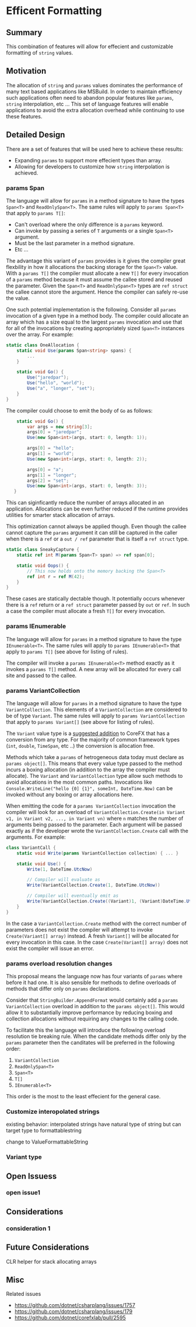 # Efficent Formatting

## Summary
This combination of features will allow for effecient and customizable formatting of `string` values.

## Motivation
The allocation of `string` and `params` values dominates the performance of many text based applications like MSBuild. 
In order to maintain efficiency such applications often need to abandon popular features like `params`, `string` 
interpolation, etc ... This set of language features will enable applications to avoid the extra allocation overhead
while continuing to use these features. 

## Detailed Design 
There are a set of features that will be used here to achieve these results:

- Expanding `params` to support more effecient types than array. 
- Allowing for developers to customize how `string` interpolation is achieved. 

### params Span
The language will allow for `params` in a method signature to have the types `Span<T>` and `ReadOnlySpan<T>`. The same
rules will apply to `params Span<T>` that apply to `params T[]`:

- Can't overload where the only difference is a `params` keyword.
- Can invoke by passing a series of `T` arguments or a single `Span<T>` argument.
- Must be the last parameter in a method signature.
- Etc ... 

The advantage this variant of `params` provides is it gives the compiler great flexbility in how it allocations the
backing storage for the `Span<T>` value. With a `params T[]` the compiler must allocate a new `T[]` for every 
invocation of a `params` method because it must assume the callee stored and reused the parameter. Given the 
`Span<T>` and `ReadOnlySpan<T>` types are `ref struct` the callee cannot store the argument. Hence the compiler can
safely re-use the value. 

One such potential implementation is the following. Consider all `params` invocation of a given type in a method 
body. The compiler could allocate an array which has a size equal to the largest `params` invocation and use that for
all of the invocations by creating appropriately sized `Span<T>` instances over the array. For example:

``` csharp
static class OneAllocation {
    static void Use(params Span<string> spans) {
        ...
    }

    static void Go() {
        Use("jaredpar");
        Use("hello", "world");
        Use("a", "longer", "set");
    }
}
```

The compiler could choose to emit the body of `Go` as follows:

``` csharp
    static void Go() {
        var args = new string[3];
        args[0] = "jaredpar";
        Use(new Span<int>(args, start: 0, length: 1));

        args[0] = "hello";
        args[1] = "world";
        Use(new Span<int>(args, start: 0, length: 2));

        args[0] = "a";
        args[1] = "longer";
        args[2] = "set";
        Use(new Span<int>(args, start: 0, length: 3));
   }
```

This can siginficantly reduce the number of arrays allocated in an application. Allocations can be even further 
reduced if the runtime provides utilities for smarter stack allocation of arrays.

This optimization cannot always be applied though. Even though the callee cannot capture the `params` argument it can 
still be captured in the caller when there is a `ref` or a `out / ref` parameter that is itself a `ref struct`
type. 

``` csharp
static class SneakyCapture {
    static ref int M(params Span<T> span) => ref span[0];

    static void Oops() {
        // This now holds onto the memory backing the Span<T> 
        ref int r = ref M(42);
    }
}
```

These cases are statically dectable though. It potentially occurs whenever there is a `ref` return or a `ref struct`
parameter passed by `out` or `ref`. In such a case the compiler must allocate a fresh `T[]` for every invocation. 

### params IEnumerable
The language will allow for `params` in a method signature to have the type `IEnumerable<T>`. The same rules will apply 
to `params IEnumerable<T>` that apply to `params T[]` (see above for listing of rules).

The compiler will invoke a `params IEnumerable<T>` method exactly as it invokes a `params T[]` method. A new array will
be allocated for every call site and passed to the callee.

### params VariantCollection
The language will allow for `params` in a method signature to have the type `VariantCollection`. This elements of a 
`VariantCollection` are considered to be of type `Variant`. The same rules will apply to `params VariantCollection` 
that apply to `params Variant[]` (see above for listing of rules).

The `Variant` value type is a [suggested addition](https://github.com/dotnet/corefxlab/pull/2595) to CoreFX that has a
conversion from any type. For the majority of common framework types (`int`, `double`, `TimeSpan`, etc ..) the 
conversion is allocation free.

Methods which take a `params` of hetrogeneous data today must declare as `params object[]`. This means that every 
value type passed to the method incurs a boxing allocation (in addition to the array the compiler must allocate). The
`Variant` and `VariantCollection` type allow such methods to avoid allocations in the most common paths. Invocations
like `Console.WriteLine("hello {0] {1}", someInt, DateTime.Now)` can be invoked without any boxing or array allocations
here.

When emitting the code for a `params VariantCollection` invocation the compiler will look for an overload of 
`VariantCollection.Create(in Variant v1, in Variant v2, ..., in Variant vn)` where `n` matches the number of arguments 
being passed to the parameter. Each argument will be passed exactly as if the developer wrote the
`VariantCollection.Create` call with the arguments. For example:

``` csharp
class VariantCall { 
    static void Write(params VariantCollection collection) { ... } 

    static void Use() {
        Write(1, DateTime.UtcNow)

        // Compiler will evaluate as 
        Write(VariantCollection.Create(1, DateTime.UtcNow))

        // Compiler will eventually emit as 
        Write(VariantCollection.Create((Variant)1, (Variant)DateTime.UtcNow))
    }
}
```

In the case a `VariantCollection.Create` method with the correct number of parameters does not exist the compiler will
attempt to invoke `Create(Variant[] array)` instead. A fresh `Variant[]` will be allocated for every invocation in this
case. In the case `Create(Variant[] array)` does not exist the compiler will issue an error.

### params overload resolution changes
This proposal means the language now has four variants of `params` where before it had one. It is also sensible for 
methods to define overloads of methods that differ only on `params` declarations. 

Consider that `StringBuilder.AppendFormat` would certainly add a `params VariantCollection` overload in addition to the
`params object[]`. This would allow it to substantially improve performance by reducing boxing and collection 
allocations without requiring any changes to the calling code. 

To facilitate this the language will introduce the following overload resolution tie breaking rule. When the candidate
methods differ only by the `params` parameter then the canditates will be preferred in the following order:

1. `VariantCollection`
1. `ReadOnlySpan<T>`
1. `Span<T>`
1. `T[]`
1. `IEnumerable<T>`

This order is the most to the least effecient for the general case.

### Customize interopolated strings
existing behavior: interpolated strings have natural type of string but can target type to formattablestring

change to ValueFormattableString

### Variant type

## Open Issuess

### open issue1

## Considerations

### consideration 1
## Future Considerations

CLR helper for stack allocating arrays 

## Misc
Related issues
- https://github.com/dotnet/csharplang/issues/1757
- https://github.com/dotnet/csharplang/issues/179
- https://github.com/dotnet/corefxlab/pull/2595


